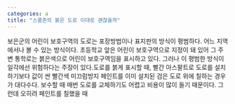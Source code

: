 ```yaml
---
categories: a
title: "스쿨존의 붉은 도로 이대로 괜찮을까"
---
```

보은군의 어린이 보호구역의 도로는 포장방법이나 표지판의 방식이 평범하다. 어느 지역에서나 볼 수 있는 방식이다. 초등학교 앞은 어린이 보호구역으로 지정이 돼 있어 그 주변 통학로는 붉은색으로 어린이 보호구역임을 표시하고 있다. 그러나 이 평범한 방식이 일각에선 위험하다는 주장이 있다.도로를 붉게 표시할 때, 빨간 아스팔트로 도로를 설치하기보다 값이 싼 빨간색 미끄럼방지 페인트를 이미 설치된 검은 도로 위에 칠하는 경우가 대다수다. 보수할 때 매번 도로를 교체하기도 어렵고 비용이 많이 들기 때문이다. 그런데 오히려 페인트를 칠했을 때